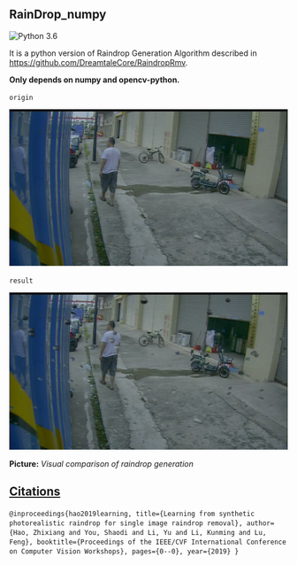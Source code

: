 ## RainDrop_numpy
![Python 3.6](https://img.shields.io/badge/python-3.6-DodgerBlue.svg?style=plastic)

It is a python version of Raindrop Generation Algorithm described in https://github.com/DreamtaleCore/RaindropRmv.

**Only depends on numpy and opencv-python.**

`origin`

![origin](./figures/demo.jpg)

`result`

![result](./figures/demo_res.jpg)

**Picture:**  *Visual comparison of raindrop generation*

## [Citations](https://github.com/DreamtaleCore/RaindropRmv)
`@inproceedings{hao2019learning,
  title={Learning from synthetic photorealistic raindrop for single image raindrop removal},
  author={Hao, Zhixiang and You, Shaodi and Li, Yu and Li, Kunming and Lu, Feng},
  booktitle={Proceedings of the IEEE/CVF International Conference on Computer Vision Workshops},
  pages={0--0},
  year={2019}
}`

